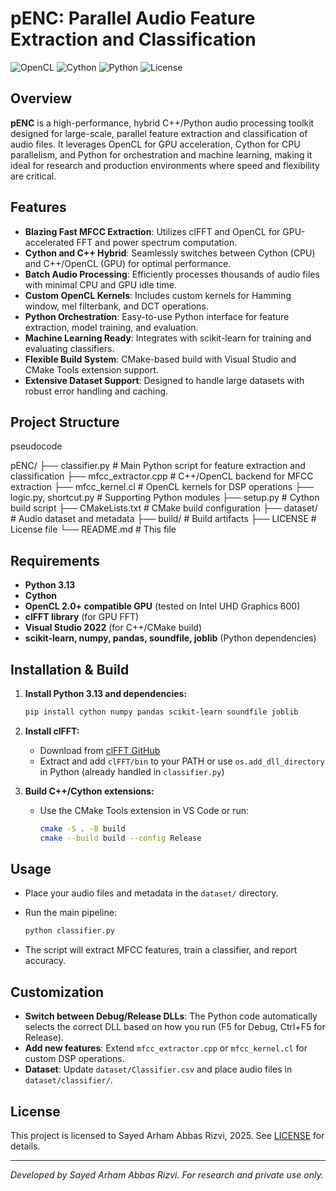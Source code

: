 # pENC: Parallel Audio Feature Extraction and Classification

![OpenCL](https://img.shields.io/badge/OpenCL-Enabled-green) ![Cython](https://img.shields.io/badge/Cython-Optimized-blue) ![Python](https://img.shields.io/badge/Python-3.13-blue) ![License](https://img.shields.io/badge/license-Restricted-red)

## Overview

**pENC** is a high-performance, hybrid C++/Python audio processing toolkit designed for large-scale, parallel feature extraction and classification of audio files. It leverages OpenCL for GPU acceleration, Cython for CPU parallelism, and Python for orchestration and machine learning, making it ideal for research and production environments where speed and flexibility are critical.

## Features

- **Blazing Fast MFCC Extraction**: Utilizes clFFT and OpenCL for GPU-accelerated FFT and power spectrum computation.
- **Cython and C++ Hybrid**: Seamlessly switches between Cython (CPU) and C++/OpenCL (GPU) for optimal performance.
- **Batch Audio Processing**: Efficiently processes thousands of audio files with minimal CPU and GPU idle time.
- **Custom OpenCL Kernels**: Includes custom kernels for Hamming window, mel filterbank, and DCT operations.
- **Python Orchestration**: Easy-to-use Python interface for feature extraction, model training, and evaluation.
- **Machine Learning Ready**: Integrates with scikit-learn for training and evaluating classifiers.
- **Flexible Build System**: CMake-based build with Visual Studio and CMake Tools extension support.
- **Extensive Dataset Support**: Designed to handle large datasets with robust error handling and caching.

## Project Structure

pseudocode

pENC/
  ├── classifier.py           # Main Python script for feature extraction and classification
  ├── mfcc_extractor.cpp      # C++/OpenCL backend for MFCC extraction
  ├── mfcc_kernel.cl          # OpenCL kernels for DSP operations
  ├── logic.py, shortcut.py   # Supporting Python modules
  ├── setup.py                # Cython build script
  ├── CMakeLists.txt          # CMake build configuration
  ├── dataset/                # Audio dataset and metadata
  ├── build/                  # Build artifacts
  ├── LICENSE                 # License file
  └── README.md               # This file

## Requirements

- **Python 3.13**
- **Cython**
- **OpenCL 2.0+ compatible GPU** (tested on Intel UHD Graphics 600)
- **clFFT library** (for GPU FFT)
- **Visual Studio 2022** (for C++/CMake build)
- **scikit-learn, numpy, pandas, soundfile, joblib** (Python dependencies)

## Installation & Build

1. **Install Python 3.13 and dependencies:**

   ```sh
   pip install cython numpy pandas scikit-learn soundfile joblib
   ```

2. **Install clFFT:**
   - Download from [clFFT GitHub](https://github.com/clMathLibraries/clFFT/releases)
   - Extract and add `clFFT/bin` to your PATH or use `os.add_dll_directory` in Python (already handled in `classifier.py`)
3. **Build C++/Cython extensions:**
   - Use the CMake Tools extension in VS Code or run:

     ```sh
     cmake -S . -B build
     cmake --build build --config Release
     ```

## Usage

- Place your audio files and metadata in the `dataset/` directory.
- Run the main pipeline:
  
  ```sh
  python classifier.py
  ```
  
- The script will extract MFCC features, train a classifier, and report accuracy.

## Customization

- **Switch between Debug/Release DLLs**: The Python code automatically selects the correct DLL based on how you run (F5 for Debug, Ctrl+F5 for Release).
- **Add new features**: Extend `mfcc_extractor.cpp` or `mfcc_kernel.cl` for custom DSP operations.
- **Dataset**: Update `dataset/Classifier.csv` and place audio files in `dataset/classifier/`.

## License

This project is licensed to Sayed Arham Abbas Rizvi, 2025. See [LICENSE](LICENSE) for details.

---

*Developed by Sayed Arham Abbas Rizvi. For research and private use only.*
